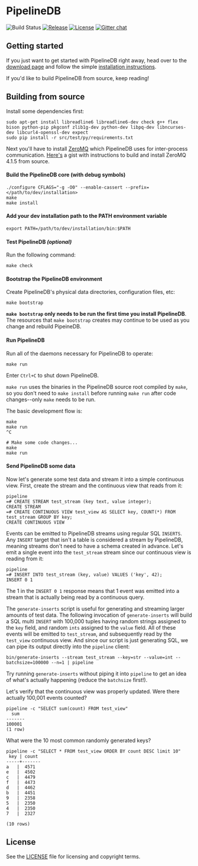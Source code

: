 # PipelineDB

![Build Status](https://img.shields.io/circleci/token/db1a70c164cd6d96544d8eb38b279c48dea24709/project/pipelinedb/pipelinedb/master.svg?style=flat-square)
[![Release](https://img.shields.io/github/release/pipelinedb/pipelinedb.svg?style=flat-square)](https://github.com/pipelinedb/pipelinedb/releases)
[![License](https://img.shields.io/:license-GPLv3-blue.svg?style=flat-square)](https://github.com/pipelinedb/pipelinedb/blob/master/LICENSE)
[![Gitter chat](https://img.shields.io/badge/gitter-join%20chat-brightgreen.svg?style=flat-square)](https://gitter.im/pipelinedb/pipelinedb)

## Getting started

If you just want to get started with PipelineDB right away, head over to the [download page](http://pipelinedb.com/download) and follow the simple [installation instructions](http://docs.pipelinedb.com/installation.html).

If you'd like to build PipelineDB from source, keep reading!

## Building from source
Install some dependencies first:
```
sudo apt-get install libreadline6 libreadline6-dev check g++ flex bison python-pip pkgconf zlib1g-dev python-dev libpq-dev libncurses-dev libcurl4-openssl-dev expect
sudo pip install -r src/test/py/requirements.txt
```

Next you'll have to install [ZeroMQ](http://zeromq.org/) which PipelineDB uses for inter-process communication. [Here's](https://gist.github.com/usmanm/32a54a6b0f1f29d7737f86e29f837afa) a gist with instructions to build and install ZeroMQ 4.1.5 from source.

#### Build the PipelineDB core (with debug symbols)
```
./configure CFLAGS="-g -O0" --enable-cassert --prefix=</path/to/dev/installation>
make
make install
```

#### Add your dev installation path to the PATH environment variable
```
export PATH=/path/to/dev/installation/bin:$PATH
```

#### Test PipelineDB *(optional)*
Run the following command:

```
make check
```

#### Bootstrap the PipelineDB environment
Create PipelineDB's physical data directories, configuration files, etc:

```
make bootstrap
```

**`make bootstrap` only needs to be run the first time you install PipelineDB**. The resources that `make bootstrap` creates may continue to be used as you change and rebuild PipeineDB.


#### Run PipelineDB
Run all of the daemons necessary for PipelineDB to operate:

```
make run
```

Enter `Ctrl+C` to shut down PipelineDB.

`make run` uses the binaries in the PipelineDB source root compiled by `make`, so you don't need to `make install` before running `make run` after code changes--only `make` needs to be run.

The basic development flow is:

```
make
make run
^C

# Make some code changes...
make
make run
```

#### Send PipelineDB some data

Now let's generate some test data and stream it into a simple continuous view. First, create the stream and the continuous view that reads from it:

    pipeline
    =# CREATE STREAM test_stream (key text, value integer);
    CREATE STREAM
    =# CREATE CONTINUOUS VIEW test_view AS SELECT key, COUNT(*) FROM test_stream GROUP BY key;
    CREATE CONTINUOUS VIEW

Events can be emitted to PipelineDB streams using regular SQL `INSERTS`. Any `INSERT` target that isn't a table is considered a stream by PipelineDB, meaning streams don't need to have a schema created in advance. Let's emit a single event into the `test_stream` stream since our continuous view is reading from it:

    pipeline
    =# INSERT INTO test_stream (key, value) VALUES ('key', 42);
    INSERT 0 1

The 1 in the `INSERT 0 1` response means that 1 event was emitted into a stream that is actually being read by a continuous query.

The `generate-inserts` script is useful for generating and streaming larger amounts of test data. The following invocation of `generate-inserts` will build a SQL multi `INSERT` with 100,000 tuples having random strings assigned to the `key` field, and random `ints` assigned to the `value` field. All of these events will be emitted to `test_stream`, and subsequently read by the `test_view` continuous view. And since our script is just generating SQL, we can pipe its output directly into the `pipeline` client:

    bin/generate-inserts --stream test_stream --key=str --value=int --batchsize=100000 --n=1 | pipeline

Try running `generate-inserts` without piping it into `pipeline` to get an idea of what's actually happening (reduce the `batchsize` first!).

Let's verify that the continuous view was properly updated. Were there actually 100,001 events counted?

    pipeline -c "SELECT sum(count) FROM test_view"
      sum
    -------
    100001
    (1 row)

What were the 10 most common randomly generated keys?

    pipeline -c "SELECT * FROM test_view ORDER BY count DESC limit 10"
     key | count
    -----+-------
    a   |  4571
    e   |  4502
    c   |  4479
    f   |  4473
    d   |  4462
    b   |  4451
    9   |  2358
    5   |  2350
    4   |  2350
    7   |  2327

    (10 rows)

## License

See the [LICENSE](https://github.com/pipelinedb/pipelinedb/blob/master/LICENSE) file for licensing and copyright terms.

